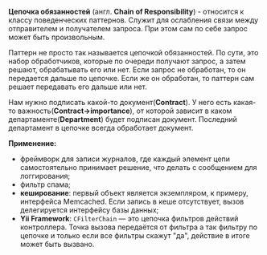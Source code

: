 **Цепочка обязанностей** (англ. **Chain of Responsibility**) - относится к классу поведенческих паттернов.
Служит для ослабления связи между отправителем и получателем запроса.
При этом сам по себе запрос может быть произвольным.

Паттерн не просто так называется цепочкой обязанностей. По сути, это набор обработчиков, которые по очереди получают
запрос, а затем решают, обрабатывать его или нет. Если запрос не обработан, то он передается дальше по цепочке.
Если же он обработан, то паттерн сам решает передавать его дальше или нет.

Нам нужно подписать какой-то документ(**Contract**). У него есть какая-то важность(**Contract->importance**),
от которой зависит в каком департаменте(**Department**) будет подписан документ.
Последний департамент в цепочке всегда обработает документ.

**Применение:**
* фреймворк для записи журналов, где каждый элемент цепи самостоятельно принимает решение,
что делать с сообщением для логгирования;
* фильтр спама;
* **кеширование**: первый объект является экземпляром, к примеру, интерфейса Memcached.
Если запись в кеше отсутствует, вызов делегируется интерфейсу базы данных;
* **Yii Framework**: `CFilterChain` — это цепочка фильтров действий контроллера.
Точка вызова передаётся от фильтра а так фильтру по цепочке и только если все фильтры скажут "да",
действие в итоге может быть вызвано.